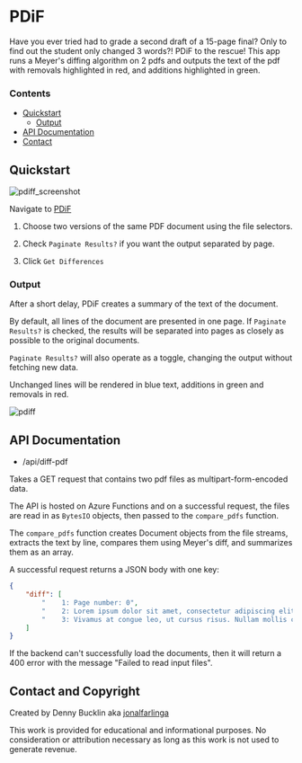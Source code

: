# PDiF
Have you ever tried had to grade a second draft of a 15-page final? Only to find out the student only changed 3 words?! PDiF to the rescue! This app runs a Meyer's diffing algorithm on 2 pdfs and outputs the text of the pdf with removals highlighted in red, and additions highlighted in green.

### Contents

- [Quickstart](#quickstart)
  - [Output](#output)
- [API Documentation](#api-documentation)
- [Contact](#contact-and-copyright)

## Quickstart

![pdiff_screenshot](https://github.com/jonalfarlinga/pdiff/assets/138133515/93e94bc5-f145-4b6a-a852-e4deb8497760)

Navigate to [PDiF](https://pdiff.proficientdr.com)

1. Choose two versions of the same PDF document using the file selectors.

2. Check `Paginate Results?` if you want the output separated by page.

3. Click `Get Differences`

### Output

After a short delay, PDiF creates a summary of the text of the document.

By default, all lines of the document are presented in one page. If `Paginate Results?` is checked, the results will be separated into pages as closely as possible to the original documents.

`Paginate Results?` will also operate as a toggle, changing the output without fetching new data.

Unchanged lines will be rendered in blue text, additions in green and removals in red.

![pdiff](https://github.com/jonalfarlinga/pdiff/assets/138133515/4827838c-8504-442f-8495-81ec788f109a)

## API Documentation

- /api/diff-pdf

Takes a GET request that contains two pdf files as multipart-form-encoded data.

The API is hosted on Azure Functions and on a successful request, the files are read in as `BytesIO` objects, then passed to the `compare_pdfs` function.

The `compare_pdfs` function creates Document objects from the file streams, extracts the text by line, compares them using Meyer's diff, and summarizes them as an array.

A successful request returns a JSON body with one key:

```json
{
    "diff": [
        "    1: Page number: 0",
        "    2: Lorem ipsum dolor sit amet, consectetur adipiscing elit. Duis luctus mauris id molestie sagittis."
        "    3: Vivamus at congue leo, ut cursus risus. Nullam mollis condimentum dolor et mattis. Ut id mi eget"
    ]
}
```

If the backend can't successfully load the documents, then it will return a 400 error with the message "Failed to read input files".

## Contact and Copyright

Created by Denny Bucklin aka [jonalfarlinga](https://github.com/jonalfarlinga)

This work is provided for educational and informational purposes. No consideration or attribution necessary as long as this work is not used to generate revenue.

